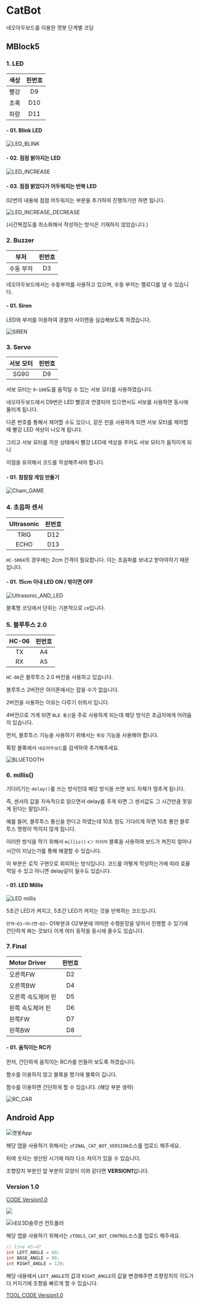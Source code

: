 # CatBot

네오아두보드를 이용한 캣봇 단계별 코딩



## MBlock5

### 1. LED

|  색상  | 핀번호  |
| :--: | :--: |
|  빨강  |  D9  |
|  초록  | D10  |
|  파랑  | D11  |



#### - 01. Blink LED

![LED_BLINK](./_assets/mblock_01led_blink.png)



#### - 02. 점점 밝아지는 LED

![LED_INCREASE](./_assets/mblock_02led_pwm_increase.png)

#### - 03. 점점 밝았다가 어두워지는 반복 LED

02번의 내용에 점점 어두워지는 부분을 추가하여 진행하기만 하면 됩니다.

![LED_INCREASE_DECREASE](./_assets/mblock_03led_pwm_increase_decrease.png)

(시간복잡도를 최소화해서 작성하는 방식은 기재하지 않았습니다.)



### 2. Buzzer

|  부저   | 핀번호  |
| :---: | :--: |
| 수동 부저 |  D3  |

네오아두보드에서는 수동부저를 사용하고 있으며, 수동 부저는 멜로디를 낼 수 있습니다.



#### - 01. Siren

LED와 부저를 이용하여 경찰차 사이렌을 실습해보도록 하겠습니다.

![SIREN](./_assets/mblock_04siren.png)



### 3. Servo

| 서보 모터 | 핀번호  |
| :---: | :--: |
| SG90  |  D9  |

서보 모터는 `0~180`도를 움직일 수 있는 서보 모터를 사용하였습니다.

네오아두보드에서 D9번은 LED 빨강과 연결되어 있으면서도 서보를 사용하면 동시에 물리게 됩니다.

다른 번호를 통해서 제어할 수도 있으나, 같은 핀을 사용하게 되면 서보 모터를 제어할 때 빨강 LED 색상이 나오게 됩니다.

그리고 서보 모터를 끼운 상태에서 빨강 LED에 색상을 주어도 서보 모터가 움직이게 되니

이점을 유의해서 코드를 작성해주셔야 합니다.



#### - 01. 참참참 게임 만들기

![Cham_GAME](./_assets/mblock_05cham.png)



### 4. 초음파 센서

| Ultrasonic | 핀번호  |
| :--------: | :--: |
|    TRIG    | D12  |
|    ECHO    | D13  |

`HC-SR04`의 경우에는 2cm 간격이 필요합니다. 이는 초음파를 보내고 받아야하기 때문입니다.



#### - 01. 15cm 이내 LED ON / 밖이면 OFF

![Ultrasonic_AND_LED](./_assets/mblock_06ultrasonic_led.png)

블록형 코딩에서 단위는 기본적으로 `cm`입니다.



### 5. 블루투스 2.0

| HC-06 | 핀번호  |
| :---: | :--: |
|  TX   |  A4  |
|  RX   |  A5  |

`HC-06`은 블루투스 2.0 버전을 사용하고 있습니다.

블루투스 2버전은 아이폰에서는 잡을 수가 없습니다.

2버전을 사용하는 이유는 다루기 쉬워서 입니다.

4버전으로 가게 되면 `BLE 통신`을 주로 사용하게 되는데 해당 방식은 초급자에게 어려움이 있습니다.



먼저, 블루투스 기능을 사용하기 위해서는 `확장` 기능을 사용해야  합니다.

확장 블록에서 `네오아두보드`를 검색하여 추가해주세요.

![BLUETOOTH](./_assets/mblock_07bluetooth_led.png)



### 6. millis()

기다리기는 `delay()`를 쓰는 방식인데 해당 방식을 쓰면 보드 자체가 멈추게 됩니다.

즉, 센서의 값을 지속적으로 읽으면서 delay를 주게 되면 그 센서값도 그 시간만큼 못읽게 된다는 말입니다.

예를 들어, 블루투스 통신을 한다고 하였는데 10초 정도 기다리게 하면 10초 통안 블루투스 명령이 먹히지 않게 됩니다.

이러한 방식을 막기 위해서 `millis()` :point_right: `타이머` 블록을 사용하여 보드가 켜진지 얼마나 시간이 지났는가를 통해 해결할 수 있습니다.

이 부분은 로직 구현으로 회피하는 방식입니다. 코드를 어떻게 작성하는가에 따라 효율적일 수 있고 아니면 delay같이 될수도 있습니다.



#### - 01. LED Millis

![LED millis](./_assets/mblock_08millis_led.png)

5초간 LED가 켜지고, 5초간 LED가 꺼지는 것을 반복하는 코드입니다.

`만약~O1~아니면~O2~` O1부분과 O2부분에 어떠한 수행문장을 넣어서 진행할 수 있기에 간단하게 짜는 것보다 이게 여러 동작을 동시에 줄수도 있습니다.



### 7. Final

| Motor Driver | 핀번호  |
| :----------- | :--: |
| 오른쪽FW        |  D2  |
| 오른쪽BW        |  D4  |
| 오른쪽 속도제어 핀   |  D5  |
| 왼쪽 속도제어 핀    |  D6  |
| 왼쪽FW         |  D7  |
| 왼쪽BW         |  D8  |



#### - 01. 움직이는 RC카

먼저, 간단하게 움직이는 RC카를 만들어 보도록 하겠습니다.

함수를 이용하지 않고 블록을 짰기에 블록이 깁니다.

함수를 이용하면 간단하게 할 수 있습니다. (해당 부분 생략)

![RC_CAR](./_assets/mblock_09bluetooth_rc_car.png)





## Android App

![캣봇App](./_assets/app_image01.png)

해당 앱을 사용하기 위해서는 `zFINAL_CAT_BOT_VERSION`소스를 업로드 해주세요.

뒤에 숫자는 생산된 시기에 따라 다소 차이가 있을 수 있습니다.

조향장치 부분인 앞 부분의 모양이 이와 같다면 **VERSION1**입니다.

### Version 1.0

[CODE Version1.0](./zFINAL_CAT_BOT_VERSION1/zFINAL_CAT_BOT_VERSION1.ino)

![](./_assets/catbot_direction_servo.png)



![네오3D솔루션 컨트롤러](./_assets/app_image02.png)

해당 앱을 사용하기 위해서는 `zTOOLS_CAT_BOT_CONTROL`소스를 업로드 해주세요.

```c
// line 45~47
int LEFT_ANGLE = 60;
int BASE_ANGLE = 90;
int RIGHT_ANGLE = 120;
```

해당 내용에서 `LEFT_ANGLE`의 값과 `RIGHT_ANGLE`의 값을 변경해주면 조향장치의 각도가 더 커지기에 조향을 빠르게 할 수 있습니다.

[TOOL CODE Version1.0](./zTOOLS_CAT_BOT_CONTROL/zTOOLS_CAT_BOT_CONTROL.ino)